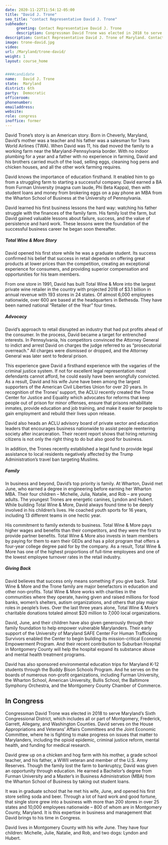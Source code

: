 ```yaml
---
date: 2020-11-22T11:54:12-05:00
title: "David J. Trone"
seo_title: "contact Representative David J. Trone"
subheader:
     greeting: Contact Representative David J. Trone 
     description: Congressman David Trone was elected in 2018 to serve Maryland’s Sixth Congressional District, which includes all or part of Montgomery, Frederick, Garrett, Allegany, and Washington Counties.
description: Contact Representative David J. Trone of Maryland. Contact information for David J. Trone includes email address, phone number, and mailing address.
image: trone-david.jpg
video: 
url: /Maryland/trone-david/
weight: 1
layout: course_home


####candidate
name:	David J. Trone
state:	Maryland
district: 6th
party:	Democratic
officeroom:	
phonenumber:	
emailaddress:	
website:	
role: congress
inoffice: former
---
```


David Trone’s story is an American story. Born in Cheverly, Maryland, David’s mother was a teacher and his father was a salesman for Trans World Airlines (TWA). When David was 11, his dad moved the family to a working farm near the Maryland-Pennsylvania border. With no indoor plumbing for a year and a father with no experience in farming, David and his brothers carried much of the load, selling eggs, cleaning hog pens and chicken houses, and all the other work farming requires.

David knows the importance of education firsthand.  It enabled him to go from a struggling farm to starting a successful company. David earned a BA from Furman University (magna cum laude, Phi Beta Kappa), then with student loans and money from brokering eggs on a pay phone an MBA from the Wharton School of Business at the University of Pennsylvania.

David learned his first business lessons the hard way: watching his father struggle with the finances of the family farm. His family lost the farm, but David gained valuable lessons about failure, success, and the value of persistence and hard work. These lessons were the foundation of the successful business career he began soon thereafter.

##### Total Wine & More Story
David opened his first store while he was a graduate student. Its success confirmed his belief that success in retail depends on offering great products at lower prices than the competition, creating an exceptional experience for consumers, and providing superior compensation and opportunities for his team members.

From one store in 1991, David has built Total Wine & More into the largest private wine retailer in the country with projected 2018 of $3.1 billion in annual revenue with 193 stores in 24 states. Of almost 6,000 employees nationwide, over 600 are based at the headquarters in Bethesda. They have been named national “Retailer of the Year” four times.

##### Advocacy
David’s approach to retail disrupted an industry that had put profits ahead of the consumer. In the process, David became a target for entrenched interests. In Pennsylvania, his competitors convinced the Attorney General to indict and arrest David on charges the judge referred to as “prosecutorial overreach.” All charges were dismissed or dropped, and the Attorney General was later sent to federal prison.

This experience gave David a firsthand experience with the vagaries of the criminal justice system. If not for excellent legal representation most defendants cannot afford, he could easily have been wrongfully convicted. As a result, David and his wife June have been among the largest supporters of the American Civil Liberties Union for over 20 years. In recognition of the Trones’ support, the ACLU recently created the Trone Center for Justice and Equality which advocates for reforms that keep people out of prison for minor offenses, ensure that prisons rehabilitate inmates, provide education and job training, and make it easier for people to gain employment and rebuild their lives upon release.

David also heads an ACLU advisory board of private sector and education leaders that encourages business nationwide to assist people reentering society after incarceration. Their recent report shows that hiring returning citizens is not only the right thing to do but also good for business.

In addition, the Trones recently established a legal fund to provide legal assistance to local residents negatively affected by the Trump Administration’s travel ban targeting Muslims.

##### Family
In business and beyond, David’s top priority is family. At Wharton, David met June, who earned a degree in engineering before earning her Wharton MBA. Their four children – Michelle, Julia, Natalie, and Rob – are young adults. The youngest Trones are energetic canines, Lyndon and Hubert. While building Total Wine & More, David always found time to be deeply involved in his children’s lives. He coached youth sports for 16 years, including 13 different teams in one hectic year.


His commitment to family extends to business. Total Wine & More pays higher wages and benefits than their competitors, and they were the first to provide partner benefits. Total Wine & More also invests in team members by paying for them to earn their GEDs and has a pilot program that offers a four-year college degree paid for by the company. As a result, Total Wine & More has one of the highest proportions of full-time employees and one of the lowest employee turnover rates in the retail industry.

##### Giving Back
David believes that success only means something if you give back. Total Wine & More and the Trone family are major benefactors in education and other non-profits. Total Wine & More works with charities in the communities where they operate, having given and raised millions for food banks, women’s shelters, autism organizations, and others that play major roles in people’s lives. Over the last three years alone, Total Wine & More’s charitable donations totaled almost $20 million to 7,000 local organizations.

David, June, and their children have also given generously through their family foundation to help empower vulnerable Marylanders. Their early support of the University of Maryland SAFE Center For Human Trafficking Survivors enabled the Center to begin building its mission-critical Economic Empowerment Program. And their recent contribution to Suburban Hospital in Montgomery County will help the hospital expand its substance abuse and mental health treatment programs.

David has also sponsored environmental education trips for Maryland K-12 students through the Buddy Bison Schools Program. And he serves on the boards of numerous non-profit organizations, including Furman University, the Wharton School, American University, Bullis School, the Baltimore Symphony Orchestra, and the Montgomery County Chamber of Commerce.

## In Congress
Congressman David Trone was elected in 2018 to serve Maryland’s Sixth Congressional District, which includes all or part of Montgomery, Frederick, Garrett, Allegany, and Washington Counties. David serves on the House Appropriations and Veterans’ Affairs Committees and the Joint Economic Committee, where he is fighting to make progress on issues that matter to Marylanders, including the opioid epidemic, criminal justice reform, mental health, and funding for medical research.

David grew up on a chicken and hog farm with his mother, a grade school teacher, and his father, a WWII veteran and member of the U.S. Army Reserves. Though the family lost the farm to bankruptcy, David was given an opportunity through education. He earned a Bachelor’s degree from Furman University and a Master’s in Business Administration (MBA) from the Wharton School of Business by taking out student loans.

It was in graduate school that he met his wife, June, and opened his first store selling soda and beer. Through a lot of hard work and good fortune, that single store grew into a business with more than 200 stores in over 25 states and 10,000 employees nationwide – 800 of whom are in Montgomery County, Maryland. It is this expertise in business and management that David brings to his time in Congress.

David lives in Montgomery County with his wife June. They have four children: Michelle, Julie, Natalie, and Rob, and two dogs: Lyndon and Hubert.


